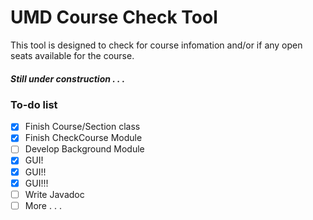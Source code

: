 # UMD Course Check Tool
This tool is designed to check for course infomation and/or if any open seats available for the course.

##### Still under construction . . .

### To-do list
- [x] Finish Course/Section class
- [x] Finish CheckCourse Module
- [ ] Develop Background Module
- [x] GUI!
- [x] GUI!!
- [x] GUI!!!
- [ ] Write Javadoc
- [ ] More . . .
